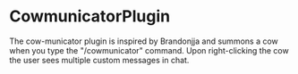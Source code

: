 # CowmunicatorPlugin

The cow-municator plugin is inspired by Brandonjja and summons a cow when you type the "/cowmunicator" command. Upon right-clicking the cow the user sees multiple custom messages in chat.
